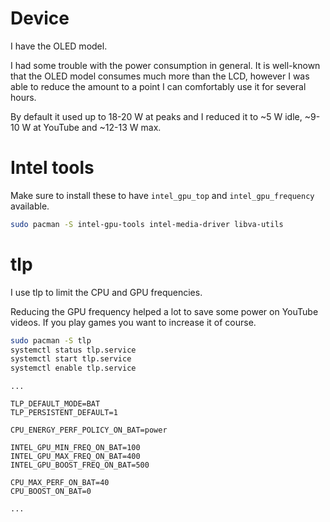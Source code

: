 # Device

I have the OLED model.

I had some trouble with the power consumption in general.
It is well-known that the OLED model consumes much more than the LCD,
however I was able to reduce the amount to a point I can comfortably use it for several hours.

By default it used up to 18-20 W at peaks and I reduced it to ~5 W idle, ~9-10 W at YouTube and ~12-13 W max.

# Intel tools

Make sure to install these to have `intel_gpu_top` and `intel_gpu_frequency` available.

```bash
sudo pacman -S intel-gpu-tools intel-media-driver libva-utils
```

# tlp

I use tlp to limit the CPU and GPU frequencies.

Reducing the GPU frequency helped a lot to save some power on YouTube videos.
If you play games you want to increase it of course.

```bash
sudo pacman -S tlp
systemctl status tlp.service
systemctl start tlp.service
systemctl enable tlp.service
```

```{data-filename=/etc/tlp.conf}
...

TLP_DEFAULT_MODE=BAT
TLP_PERSISTENT_DEFAULT=1

CPU_ENERGY_PERF_POLICY_ON_BAT=power

INTEL_GPU_MIN_FREQ_ON_BAT=100
INTEL_GPU_MAX_FREQ_ON_BAT=400
INTEL_GPU_BOOST_FREQ_ON_BAT=500

CPU_MAX_PERF_ON_BAT=40
CPU_BOOST_ON_BAT=0

...
```
